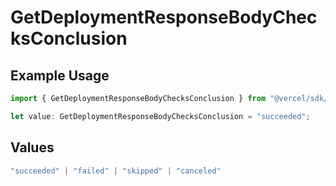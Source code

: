 # GetDeploymentResponseBodyChecksConclusion

## Example Usage

```typescript
import { GetDeploymentResponseBodyChecksConclusion } from "@vercel/sdk/models/operations";

let value: GetDeploymentResponseBodyChecksConclusion = "succeeded";
```

## Values

```typescript
"succeeded" | "failed" | "skipped" | "canceled"
```